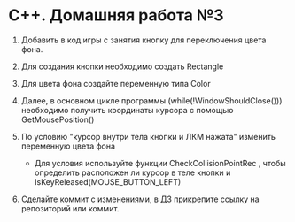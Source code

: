 # C++. Домашняя работа №3

1. Добавить в код игры с занятия кнопку для переключения цвета фона.
2. Для создания кнопки необходимо создать Rectangle 
5. Для цвета фона создайте переменную типа Color
3. Далее, в основном цикле программы (while(!WindowShouldClose())) необходимо получить координаты курсора с помощью GetMousePosition()
4. По условию "курсор внутри тела кнопки и ЛКМ нажата" изменить переменную цвета фона
    - Для условия используйте функции CheckCollisionPointRec , чтобы определить расположен ли курсор в теле кнопки и IsKeyReleased(MOUSE_BUTTON_LEFT) 

5. Сделайте коммит с изменениями, в ДЗ прикрепите ссылку на репозиторий или коммит.